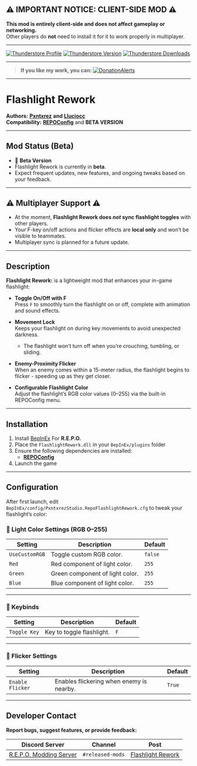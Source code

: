 ## ⚠️ IMPORTANT NOTICE: CLIENT-SIDE MOD ⚠️  
**This mod is entirely client-side and does not affect gameplay or networking.**  
Other players do **not** need to install it for it to work properly in multiplayer.

---

[![Thunderstore Profile](https://img.shields.io/badge/Thunderstore-Profile-4065F2?style=for-the-badge&logo=thunderstore&logoColor=white)](https://thunderstore.io/c/repo/p/PxntxrezStudio/)
[![Thunderstore Version](https://img.shields.io/thunderstore/v/PxntxrezStudio/FlashlightRework?style=for-the-badge&logo=thunderstore&logoColor=white&color=40c4ff)](https://thunderstore.io/c/repo/p/PxntxrezStudio/FlashlightRework/)
[![Thunderstore Downloads](https://img.shields.io/thunderstore/dt/PxntxrezStudio/FlashlightRework?style=for-the-badge&logo=thunderstore&logoColor=white&color=00e111)](https://thunderstore.io/c/repo/p/PxntxrezStudio/FlashlightRework/)

---

> **If you like my work, you can:** [![DonationAlerts](https://i.imgur.com/OMyWf9T.png)](https://www.donationalerts.com/r/pxntxrez)

---

# Flashlight Rework

**Authors:** **[Pxntxrez](https://thunderstore.io/c/repo/p/PxntxrezStudio/)** **and**  **[Lluciocc](https://thunderstore.io/c/repo/p/Lluciocc/)**  
**Compatibility:** **[REPOConfig](https://thunderstore.io/c/repo/p/nickklmao/REPOConfig/)**  and **BETA VERSION**

---

## Mod Status (Beta)

- 🚧 **Beta Version**  
- Flashlight Rework is currently in **beta**.  
- Expect frequent updates, new features, and ongoing tweaks based on your feedback. 

---

## ⚠️ **Multiplayer Support** ⚠️  
- At the moment, **Flashlight Rework does _not_ sync flashlight toggles** with other players.  
- Your F-key on/off actions and flicker effects are **local only** and won’t be visible to teammates.  
- Multiplayer sync is planned for a future update.

---

## Description

**Flashlight Rework:** is a lightweight mod that enhances your in-game flashlight:

- **Toggle On/Off with F**  
  Press `F` to smoothly turn the flashlight on or off, complete with animation and sound effects.

- **Movement Lock**  
  Keeps your flashlight on during key movements to avoid unexpected darkness.  
  - The flashlight won’t turn off when you’re crouching, tumbling, or sliding.

- **Enemy-Proximity Flicker**  
  When an enemy comes within a 15-meter radius, the flashlight begins to flicker - speeding up as they get closer.

- **Configurable Flashlight Color**  
  Adjust the flashlight’s RGB color values (0–255) via the built-in REPOConfig menu.

---

## Installation

1. Install [BepInEx](https://thunderstore.io/c/repo/p/BepInEx/BepInExPack/) For **R.E.P.O.**
2. Place the `FlashlightRework.dll` in your `BepInEx/plugins` folder  
3. Ensure the following dependencies are installed:
   - **[REPOConfig](https://thunderstore.io/c/repo/p/nickklmao/REPOConfig/)**
4. Launch the game

---

## Configuration

After first launch, edit `BepInEx/config/PxntxrezStudio.RepoFlashlightRework.cfg` to tweak your flashlight’s color:

### 🔹 Light Color Settings (RGB 0–255)

| Setting | Description | Default |
|--------|-------------|---------|
| `UseCustomRGB` | Toggle custom RGB color. | `false` |
| `Red` | Red component of light color. | `255` |
| `Green` | Green component of light color. | `255` |
| `Blue` | Blue component of light color. | `255` |

---

### 🔹 Keybinds
| Setting | Description | Default |
|--------|-------------|---------|
| `Toggle Key` | Key to toggle flashlight. | `F` |

---

### 🔹 Flicker Settings
| Setting | Description | Default |
|--------|-------------|---------|
| `Enable Flicker` | Enables flickering when enemy is nearby. | `True` |

---

## Developer Contact
**Report bugs, suggest features, or provide feedback:**

| **Discord Server** | **Channel** | **Post** |  
|--------------------|-----------|----------|  
| [R.E.P.O. Modding Server](https://discord.com/invite/vPJtKhYAFe) | `#released-mods` | [Flashlight Rework](https://discord.com/channels/1344557689979670578/1373346159883714662) |
